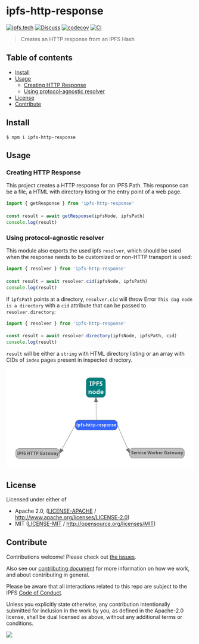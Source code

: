 # ipfs-http-response <!-- omit in toc -->

[![ipfs.tech](https://img.shields.io/badge/project-IPFS-blue.svg?style=flat-square)](https://ipfs.tech)
[![Discuss](https://img.shields.io/discourse/https/discuss.ipfs.tech/posts.svg?style=flat-square)](https://discuss.ipfs.tech)
[![codecov](https://img.shields.io/codecov/c/github/ipfs/js-ipfs.svg?style=flat-square)](https://codecov.io/gh/ipfs/js-ipfs)
[![CI](https://img.shields.io/github/actions/workflow/status/ipfs/js-ipfs/js-test-and-release.yml?branch=master\&style=flat-square)](https://github.com/ipfs/js-ipfs/actions/workflows/js-test-and-release.yml?query=branch%3Amaster)

> Creates an HTTP response from an IPFS Hash

## Table of contents <!-- omit in toc -->

- [Install](#install)
- [Usage](#usage)
  - [Creating HTTP Response](#creating-http-response)
  - [Using protocol-agnostic resolver](#using-protocol-agnostic-resolver)
- [License](#license)
- [Contribute](#contribute)

## Install

```console
$ npm i ipfs-http-response
```

## Usage

### Creating HTTP Response

This project creates a HTTP response for an IPFS Path. This response can be a file, a HTML with directory listing or the entry point of a web page.

```js
import { getResponse } from 'ipfs-http-response'

const result = await getResponse(ipfsNode, ipfsPath)
console.log(result)
```

### Using protocol-agnostic resolver

This module also exports the used ipfs `resolver`, which should be used when the response needs to be customized or non-HTTP transport is used:

```js
import { resolver } from 'ipfs-http-response'

const result = await resolver.cid(ipfsNode, ipfsPath)
console.log(result)
```

If `ipfsPath` points at a directory, `resolver.cid` will throw Error `This dag node is a directory` with a `cid` attribute that can be passed to `resolver.directory`:

```js
import { resolver } from 'ipfs-http-response'

const result = await resolver.directory(ipfsNode, ipfsPath, cid)
console.log(result)
```

`result` will be either a `string` with HTML directory listing or an array with CIDs of `index` pages present in inspected directory.

![ipfs-http-response usage](docs/ipfs-http-response.png "ipfs-http-response usage")

## License

Licensed under either of

- Apache 2.0, ([LICENSE-APACHE](LICENSE-APACHE) / <http://www.apache.org/licenses/LICENSE-2.0>)
- MIT ([LICENSE-MIT](LICENSE-MIT) / <http://opensource.org/licenses/MIT>)

## Contribute

Contributions welcome! Please check out [the issues](https://github.com/ipfs/js-ipfs/issues).

Also see our [contributing document](https://github.com/ipfs/community/blob/master/CONTRIBUTING_JS.md) for more information on how we work, and about contributing in general.

Please be aware that all interactions related to this repo are subject to the IPFS [Code of Conduct](https://github.com/ipfs/community/blob/master/code-of-conduct.md).

Unless you explicitly state otherwise, any contribution intentionally submitted for inclusion in the work by you, as defined in the Apache-2.0 license, shall be dual licensed as above, without any additional terms or conditions.

[![](https://cdn.rawgit.com/jbenet/contribute-ipfs-gif/master/img/contribute.gif)](https://github.com/ipfs/community/blob/master/CONTRIBUTING.md)
